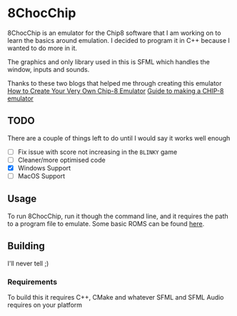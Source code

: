# 8ChocChip

8ChocChip is an emulator for the Chip8 software that I am working on to learn the basics around emulation. I decided to program it in C++ because I wanted to do more in it.

The graphics and only library used in this is SFML which handles the window, inputs and sounds.

Thanks to these two blogs that helped me through creating this emulator
[How to Create Your Very Own Chip-8 Emulator](https://www.freecodecamp.org/news/creating-your-very-own-chip-8-emulator/)
[Guide to making a CHIP-8 emulator ](https://tobiasvl.github.io/blog/write-a-chip-8-emulator/)

## TODO

There are a couple of things left to do until I would say it works well enough
- [ ] Fix issue with score not increasing in the `BLINKY` game
- [ ] Cleaner/more optimised code
- [x] Windows Support
- [ ] MacOS Support

## Usage

To run 8ChocChip, run it though the command line, and it requires the path to a program file to emulate. Some basic ROMS can be found [here](https://github.com/ericgrandt/chip8-emulator/tree/master/roms).

## Building

I'll never tell ;)

### Requirements

To build this it requires C++, CMake and whatever SFML and SFML Audio requires on your platform
